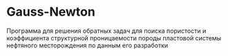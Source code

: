 # Gauss-Newton
Программа для решения обратных задач для поиска пористости и коэффициента структурной проницаемости породы пластовой системы нефтяного месторождения по данным его разработки
